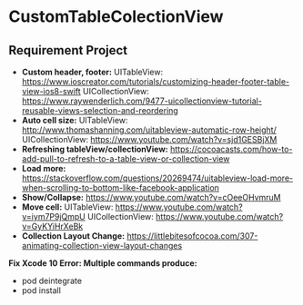 # CustomTableColectionView
## Requirement Project
- **Custom header, footer:**
UITableView: https://www.ioscreator.com/tutorials/customizing-header-footer-table-view-ios8-swift
UICollectionView: https://www.raywenderlich.com/9477-uicollectionview-tutorial-reusable-views-selection-and-reordering
- **Auto cell size:**
UITableView: http://www.thomashanning.com/uitableview-automatic-row-height/
UICollectionView: https://www.youtube.com/watch?v=sjd1GESBjXM
- **Refreshing tableView/collectionView:** 
https://cocoacasts.com/how-to-add-pull-to-refresh-to-a-table-view-or-collection-view
- **Load more:** 
https://stackoverflow.com/questions/20269474/uitableview-load-more-when-scrolling-to-bottom-like-facebook-application
- **Show/Collapse:** 
https://www.youtube.com/watch?v=cOeeOHvmruM
- **Move cell:** 
UITableView: https://www.youtube.com/watch?v=iym7P9jQmpU
UICollectionView: https://www.youtube.com/watch?v=GyKYiHrXeBk
- **Collection Layout Change:**
https://littlebitesofcocoa.com/307-animating-collection-view-layout-changes

**Fix Xcode 10 Error: Multiple commands produce:**
- pod deintegrate
- pod install
